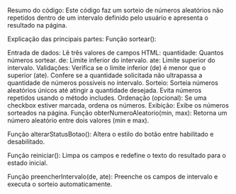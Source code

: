 Resumo do código:
Este código faz um sorteio de números aleatórios não repetidos dentro de um intervalo definido pelo usuário e apresenta o resultado na página.

Explicação das principais partes:
Função sortear():

Entrada de dados: Lê três valores de campos HTML:
quantidade: Quantos números sortear.
de: Limite inferior do intervalo.
ate: Limite superior do intervalo.
Validações:
Verifica se o limite inferior (de) é menor que o superior (ate).
Confere se a quantidade solicitada não ultrapassa a quantidade de números possíveis no intervalo.
Sorteio:
Sorteia números aleatórios únicos até atingir a quantidade desejada.
Evita números repetidos usando o método includes.
Ordenação (opcional): Se uma checkbox estiver marcada, ordena os números.
Exibição: Exibe os números sorteados na página.
Função obterNumeroAleatorio(min, max):
Retorna um número aleatório entre dois valores (min e max).

Função alterarStatusBotao():
Altera o estilo do botão entre habilitado e desabilitado.

Função reiniciar():
Limpa os campos e redefine o texto do resultado para o estado inicial.

Função preencherIntervalo(de, ate):
Preenche os campos de intervalo e executa o sorteio automaticamente.
